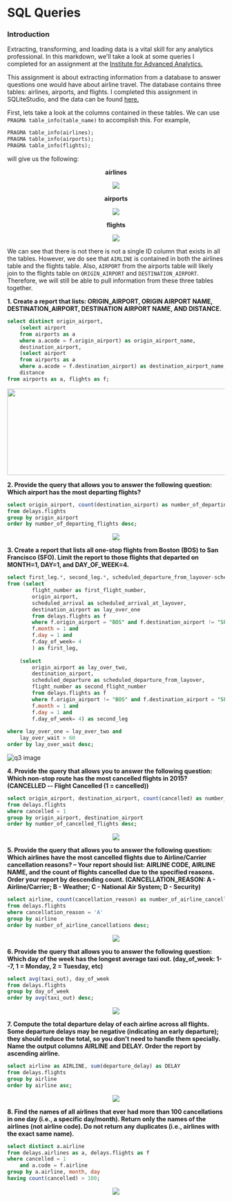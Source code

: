 # SQL Queries  
### Introduction  

Extracting, transforming, and loading data is a vital skill for any analytics professional. In this markdown, we'll take a look at some queries I completed for an assignment at the [Institute for Advanced Analytics.](https://analytics.ncsu.edu/)  

This assignment is about extracting information from a database to answer questions one would have about airline travel. The database contains three tables: airlines, airports, and flights. I completed this assignment in SQLiteStudio, and the data can be found [here.](https://www.kaggle.com/usdot/flight-delays#flights.csv)  

First, lets take a look at the columns contained in these tables. We can use `PRAGMA table_info(table_name)` to accomplish this. For example,  
```SQL
PRAGMA table_info(airlines);
PRAGMA table_info(airports);
PRAGMA table_info(flights);
```  
will give us the following:  

<p align="center"><strong>airlines</strong></p>
  
<p align="center">
  <img src="https://github.com/rjweis/sql-queries/blob/master/airlines_columns.PNG">  
</p>  
  
<p align="center"><strong>airports</strong></p>  
  
<p align="center">
  <img src="https://github.com/rjweis/sql-queries/blob/master/airports_columns.PNG">
</p>  
  
<p align="center"><strong>flights</strong></p>  
  
<p align="center">
  <img src="https://github.com/rjweis/sql-queries/blob/master/flights_columns.PNG">
</p>  
  
  
We can see that there is not there is not a single ID column that exists in all the tables. However, we do see that `AIRLINE` is contained in both the airlines table and the flights table. Also, `AIRPORT` from the airports table will likely join to the flights table on `ORIGIN_AIRPORT` and `DESTINATION_AIRPORT`. Therefore, we will still be able to pull information from these three tables together. 

**1. Create a report that lists: ORIGIN_AIRPORT, ORIGIN AIRPORT NAME, DESTINATION_AIRPORT, DESTINATION AIRPORT NAME, AND DISTANCE.**  
```SQL
select distinct origin_airport, 
    (select airport
    from airports as a
    where a.acode = f.origin_airport) as origin_airport_name,
    destination_airport, 
    (select airport
    from airports as a
    where a.acode = f.destination_airport) as destination_airport_name,
    distance
from airports as a, flights as f;
```  
<p align="center">
  <img width="860" height="200" src="https://github.com/rjweis/sql-queries/blob/master/q1.PNG">
</p>  

**2. Provide the query that allows you to answer the following question:  Which airport has the most departing flights?**  
```SQL
select origin_airport, count(destination_airport) as number_of_departing_flights
from delays.flights
group by origin_airport
order by number_of_departing_flights desc;
```  
<p align="center">
  <img src="https://github.com/rjweis/sql-queries/blob/master/q2.PNG">
</p>  

**3. Create a report that lists all one-stop flights from Boston (BOS) to San Francisco (SFO). Limit the report to those flights that departed on MONTH=1, DAY=1, and DAY_OF_WEEK=4.**  
```SQL
select first_leg.*, second_leg.*, scheduled_departure_from_layover-scheduled_arrival_at_layover as lay_over_wait
from (select 
        flight_number as first_flight_number, 
        origin_airport, 
        scheduled_arrival as scheduled_arrival_at_layover, 
        destination_airport as lay_over_one
        from delays.flights as f
        where f.origin_airport = "BOS" and f.destination_airport != "SFO" and
        f.month = 1 and
        f.day = 1 and 
        f.day_of_week= 4
        ) as first_leg,
        
    (select 
        origin_airport as lay_over_two, 
        destination_airport, 
        scheduled_departure as scheduled_departure_from_layover, 
        flight_number as second_flight_number
        from delays.flights as f
        where f.origin_airport != "BOS" and f.destination_airport = "SFO" and
        f.month = 1 and
        f.day = 1 and 
        f.day_of_week= 4) as second_leg
        
where lay_over_one = lay_over_two and 
    lay_over_wait > 60
order by lay_over_wait desc; 
```  
![q3 image](https://github.com/rjweis/sql-queries/blob/master/q3.PNG)

**4. Provide the query that allows you to answer the following question:  Which non-stop route has the most cancelled flights in 2015? (CANCELLED -- Flight Cancelled (1 = cancelled))**  
```SQL
select origin_airport, destination_airport, count(cancelled) as number_of_cancelled_flights
from delays.flights
where cancelled = 1
group by origin_airport, destination_airport
order by number_of_cancelled_flights desc;
```  
<p align="center">
  <img src="https://github.com/rjweis/sql-queries/blob/master/q4.PNG">
</p>  

**5. Provide the query that allows you to answer the following question:  Which airlines have the most cancelled flights due to Airline/Carrier cancellation reasons? – Your report should list: AIRLINE CODE, AIRLINE NAME, and the count of flights cancelled due to the specified reasons. Order your report by descending count. (CANCELLATION_REASON: A - Airline/Carrier; B - Weather; C - National Air System; D - Security)**  
```SQL
select airline, count(cancellation_reason) as number_of_airline_cancellations
from delays.flights
where cancellation_reason = 'A'
group by airline
order by number_of_airline_cancellations desc;
```  
<p align="center">
  <img src="https://github.com/rjweis/sql-queries/blob/master/q5.PNG">
</p>  

**6. Provide the query that allows you to answer the following question: Which day of the week has the longest average taxi out. (day_of_week: 1--7, 1 = Monday, 2 = Tuesday, etc)**  
```SQL
select avg(taxi_out), day_of_week
from delays.flights
group by day_of_week
order by avg(taxi_out) desc;
```  
<p align="center">
  <img src="https://github.com/rjweis/sql-queries/blob/master/q6.PNG">
</p>  

**7. Compute the total departure delay of each airline across all flights. Some departure delays may be negative (indicating an early departure); they should reduce the total, so you don't need to handle them specially. Name the output columns AIRLINE and DELAY. Order the report by ascending airline.**  
```SQL
select airline as AIRLINE, sum(departure_delay) as DELAY
from delays.flights
group by airline
order by airline asc;
```  
<p align="center">
  <img src="https://github.com/rjweis/sql-queries/blob/master/q7.PNG">
</p>  

**8. Find the names of all airlines that ever had more than 100 cancellations in one day (i.e., a specific day/month). Return only the names of the airlines (not airline code). Do not return any duplicates (i.e., airlines with the exact same name).**   
```SQL
select distinct a.airline
from delays.airlines as a, delays.flights as f 
where cancelled = 1
    and a.code = f.airline
group by a.airline, month, day
having count(cancelled) > 100;
```  
<p align="center">
  <img src="https://github.com/rjweis/sql-queries/blob/master/q8.PNG">
</p>  

